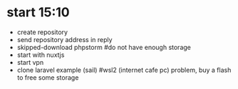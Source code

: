 # start 15:10

* create repository
* send repository address in reply
* skipped-download phpstorm #do not have enough storage
* start with nuxtjs
* start vpn
* clone laravel example (sail) #wsl2 (internet cafe pc) problem, buy a flash to free some storage 





